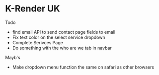 # K-Render UK

Todo
- find email API to send contact page fields to email
- Fix text color on the select service dropdown
- Complete Serivces Page
- Do something with the who are we tab in navbar

Mayb's 
- Make dropdown menu function the same on safari as other browsers